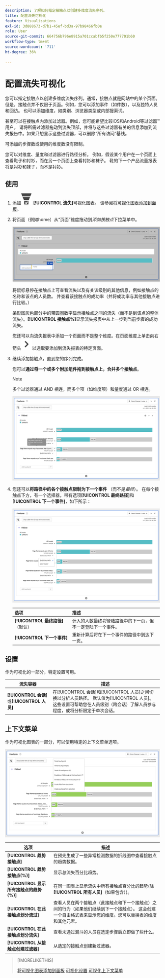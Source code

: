 ```yaml
---
description: 了解如何指定接触点以创建多维度流失序列。
title: 配置流失可视化
feature: Visualizations
exl-id: 3d888673-d7b1-45ef-bd3a-97b98466fb0e
role: User
source-git-commit: 664756b796e8915a701ccabfb5f250e777701b60
workflow-type: tm+mt
source-wordcount: '711'
ht-degree: 36%

---
```


# 配置流失可视化

您可以指定接触点以创建多维度流失序列。通常，接触点就是网站中的某个页面。但是，接触点并不仅限于页面。例如，您可以添加事件（如件数），以及独特人员和回访。 也可以添加维度，如类别、浏览器类型或内部搜索词。

甚至可以在接触点内添加过滤器。例如，您可能希望比较iOS和Android等过滤器™用户。 请将所需过滤器拖动到流失顶部，并将与这些过滤器有关的信息添加到流失报告中。如果只想显示这些过滤器，可以删除“所有访问”基线。

可添加的步骤数或使用的维度数没有限制。

您可以对维度、量度和过滤器进行路径分析。 例如，假设某个用户在一个页面上查看鞋子和衬衫，而在另一个页面上查看衬衫和袜子。 鞋的下一个产品流量报表将是衬衫和袜子，而不是衬衫。

## 使用

1. 添加![ConversionFunnel](/help/assets/icons/ConversionFunnel.svg) **[!UICONTROL 流失]**&#x200B;可视化图表。 请参阅[将可视化图表添加到面板](../freeform-analysis-visualizations.md#add-visualizations-to-a-panel)。
1. 将页面（例如home）从“页面”维度拖动到&#x200B;*添加接触点*&#x200B;下拉菜单中。

   ![主页维度中的主页被拖到“添加接触点”字段。](assets/fallout-drag.png)

   将鼠标悬停在接触点上可查看流失以及有关该级别的其他信息，例如接触点的名称和该点的人员数。 并查看该接触点的成功率（并将成功率与其他接触点进行比较。）

   条形图灰色部分中的带圆圈数字显示接触点之间的流失（而不是到该点的整体流失）。**[!UICONTROL 接触点%]**&#x200B;显示流失报表中从上一步到当前步骤的成功流失。

   您还可以向流失报表中添加一个页面而不是整个维度。在页面维度上单击向右箭头![V形向右](/help/assets/icons/ChevronRight.svg)以选取要添加到流失报表的特定页面。

1. 继续添加接触点，直到您的序列完成。

   您可以&#x200B;**通过将一个或多个附加组件拖到接触点上，合并多个接触点**。

   >[!NOTE]
   >
   >多个过滤器通过 AND 相连，而多个项（如维度项）和量度通过 OR 相连。

   ![Page：CamerRoll或Page：摄像头接触点已突出显示。](assets/fallout-or.png)

1. 您还可以&#x200B;**将路径中的各个接触点限制为下一个事件** （而不是&#x200B;*最终*）。 在每个接触点下方，有一个选择器，带有选项&#x200B;**[!UICONTROL 最终路径]**&#x200B;和&#x200B;**[!UICONTROL 下一个事件]**，如下所示：

   ![显示“最终路径”选项的“所有访问”视图突出显示。](assets/fallout-nexthit.png)

   | 选项 | 描述 |
   |---|---|
   | **[!UICONTROL 最终路径]** （默认） | 计入的人数最终&#x200B;*将*&#x200B;登陆路径中的下一页，但不一定登陆下一个事件。 |
   | **[!UICONTROL 下一个事件]** | 重新计算后将在下一个事件的路径中到达下一页。 |


## 设置

作为可视化的一部分，特定设置可用。

| 流失容器 | 描述 |
|--- |--- |
| **[!UICONTROL 会话]**&#x200B;或&#x200B;**[!UICONTROL 人员]** | 在[!UICONTROL 会话]和[!UICONTROL 人员]之间切换以分析人员路径。 默认值为[!UICONTROL 人员]。 这些设置可帮助您在人员级别（跨会话）了解人员参与程度，或将分析限定于单次会话。 |


## 上下文菜单

作为可视化图表的一部分，可以使用特定的上下文菜单选项。

![流失选项](assets/fallout-options.png)

| 选项 | 描述 |
|--- |--- |
| **[!UICONTROL 趋势接触点]** | 在预先生成了一些异常检测数据的折线图中查看接触点的趋势数据。 |
| **[!UICONTROL 趋势接触点(%)]** | 显示总流失百分比趋势。 |
| **[!UICONTROL 显示所有接触点的趋势(%)]** | 在同一图表上显示流失中所有接触点百分比的趋势(除&#x200B;**[!UICONTROL 所有人员]**（如果包含）)。 |
| **[!UICONTROL 在此接触点划分流过]** | 查看人员在两个接触点（此接触点和下一个接触点）之间的行为（如果他们继续到下一个接触点）。 这会创建一个自由格式表来显示您的维度。您可以替换表的维度和其他元素。 |
| **[!UICONTROL 在此接触点划分流失]** | 查看未通过漏斗的人员在选定步骤后立即做了些什么。 |
| **[!UICONTROL 从接触点创建过滤器]** | 从选定的接触点创建新过滤器。 |

>[!MORELIKETHIS]
>
>[将可视化图表添加到面板](/help/analysis-workspace/visualizations/freeform-analysis-visualizations.md#add-visualizations-to-a-panel)
>[可视化设置](/help/analysis-workspace/visualizations/freeform-analysis-visualizations.md#settings)
>[可视化上下文菜单](/help/analysis-workspace/visualizations/freeform-analysis-visualizations.md#context-menu)
>

